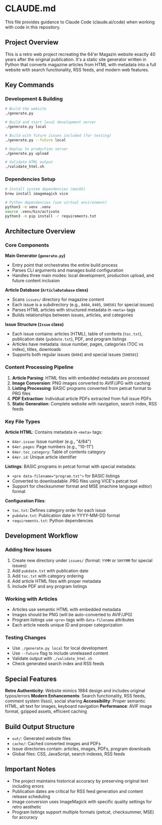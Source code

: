# CLAUDE.md

This file provides guidance to Claude Code (claude.ai/code) when working with code in this repository.

## Project Overview

This is a retro web project recreating the 64'er Magazin website exactly 40 years after the original publication. It's a static site generator written in Python that converts magazine articles from HTML with metadata into a full website with search functionality, RSS feeds, and modern web features.

## Key Commands

### Development & Building
```bash
# Build the website
./generate.py

# Build and start local development server
./generate.py local

# Build with future issues included (for testing)
./generate.py --future local

# Deploy to production server
./generate.py upload

# Validate HTML output
./validate_html.sh
```

### Dependencies Setup
```bash
# Install system dependencies (macOS)
brew install imagemagick vice

# Python dependencies (use virtual environment)
python3 -m venv .venv
source .venv/bin/activate
python3 -m pip install -r requirements.txt
```

## Architecture Overview

### Core Components

**Main Generator (`generate.py`)**
- Entry point that orchestrates the entire build process
- Parses CLI arguments and manages build configuration
- Handles three main modes: local development, production upload, and future content inclusion

**Article Database (`ArticleDatabase` class)**
- Scans `issues/` directory for magazine content
- Each issue is a subdirectory (e.g., `8404`, `8405`, `SH8501` for special issues)
- Parses HTML articles with structured metadata in `<meta>` tags
- Builds relationships between issues, articles, and categories

**Issue Structure (`Issue` class)**
- Each issue contains: articles (HTML), table of contents (`toc.txt`), publication date (`pubdate.txt`), PDF, and program listings
- Articles have metadata: issue number, pages, categories (TOC vs index), titles, downloads
- Supports both regular issues (`8404`) and special issues (`SH8501`)

### Content Processing Pipeline

1. **Article Parsing**: HTML files with embedded metadata are processed
2. **Image Conversion**: PNG images converted to AVIF/JPG with caching
3. **Listing Processing**: BASIC programs converted from petcat format to PRG files
4. **PDF Extraction**: Individual article PDFs extracted from full issue PDFs
5. **Static Generation**: Complete website with navigation, search index, RSS feeds

### Key File Types

**Article HTML**: Contains metadata in `<meta>` tags:
- `64er.issue`: Issue number (e.g., "4/84")  
- `64er.pages`: Page numbers (e.g., "10-11")
- `64er.toc_category`: Table of contents category
- `64er.id`: Unique article identifier

**Listings**: BASIC programs in petcat format with special metadata:
- `<pre data-filename="program.txt">` for BASIC listings
- Converted to downloadable .PRG files using VICE's petcat tool
- Support for checksummer format and MSE (machine language editor) format

**Configuration Files**:
- `toc.txt`: Defines category order for each issue
- `pubdate.txt`: Publication date in YYYY-MM-DD format
- `requirements.txt`: Python dependencies

## Development Workflow

### Adding New Issues
1. Create new directory under `issues/` (format: `YYMM` or `SHYYMM` for special issues)
2. Add `pubdate.txt` with publication date
3. Add `toc.txt` with category ordering
4. Add article HTML files with proper metadata
5. Include PDF and any program listings

### Working with Articles
- Articles use semantic HTML with embedded metadata
- Images should be PNG (will be auto-converted to AVIF/JPG)
- Program listings use `<pre>` tags with `data-filename` attributes
- Each article needs unique ID and proper categorization

### Testing Changes
- Use `./generate.py local` for local development
- Use `--future` flag to include unreleased content
- Validate output with `./validate_html.sh`
- Check generated search index and RSS feeds

## Special Features

**Retro Authenticity**: Website mimics 1984 design and includes original typos/errors
**Modern Enhancements**: Search functionality, RSS feeds, comment system (Isso), social sharing
**Accessibility**: Proper semantic HTML, alt text for images, keyboard navigation
**Performance**: AVIF image format, gzipped assets, efficient caching

## Build Output Structure
- `out/`: Generated website files
- `cache/`: Cached converted images and PDFs
- Issue directories contain: articles, images, PDFs, program downloads
- Global files: CSS, JavaScript, search indexes, RSS feeds

## Important Notes
- The project maintains historical accuracy by preserving original text including errors
- Publication dates are critical for RSS feed generation and content release scheduling
- Image conversion uses ImageMagick with specific quality settings for retro aesthetic
- Program listings support multiple formats (petcat, checksummer, MSE) for accuracy